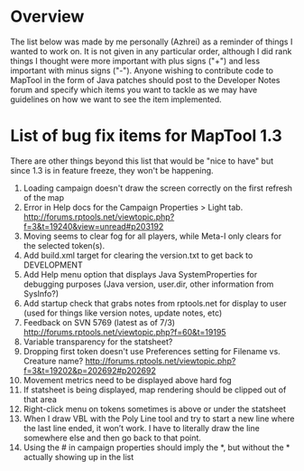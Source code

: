 # Overview

The list below was made by me personally (Azhrei) as a reminder of
things I wanted to work on. It is not given in any particular order,
although I did rank things I thought were more important with plus signs
("+") and less important with minus signs ("-"). Anyone wishing to
contribute code to MapTool in the form of Java patches should post to
the Developer Notes forum and specify which items you want to tackle as
we may have guidelines on how we want to see the item implemented.

# List of bug fix items for MapTool 1.3

There are other things beyond this list that would be "nice to have" but
since 1.3 is in feature freeze, they won't be happening.

1.  Loading campaign doesn't draw the screen correctly on the first
    refresh of the map
2.  Error in Help docs for the Campaign Properties \> Light tab.
    <http://forums.rptools.net/viewtopic.php?f=3&t=19240&view=unread#p203192>
3.  Moving seems to clear fog for all players, while Meta-I only clears
    for the selected token(s).
4.  Add build.xml target for clearing the version.txt to get back to
    DEVELOPMENT
5.  Add Help menu option that displays Java SystemProperties for
    debugging purposes (Java version, user.dir, other information from
    SysInfo?)
6.  Add startup check that grabs notes from rptools.net for display to
    user (used for things like version notes, update notes, etc)
7.  Feedback on SVN 5769 (latest as of 7/3)
    <http://forums.rptools.net/viewtopic.php?f=60&t=19195>
8.  Variable transparency for the statsheet?
9.  Dropping first token doesn't use Preferences setting for Filename
    vs. Creature name?
    <http://forums.rptools.net/viewtopic.php?f=3&t=19202&p=202692#p202692>
10. Movement metrics need to be displayed above hard fog
11. If statsheet is being displayed, map rendering should be clipped out
    of that area
12. Right-click menu on tokens sometimes is above or under the statsheet
13. When I draw VBL with the Poly Line tool and try to start a new line
    where the last line ended, it won’t work. I have to literally draw
    the line somewhere else and then go back to that point.
14. Using the \# in campaign properties should imply the \*, but without
    the \* actually showing up in the list